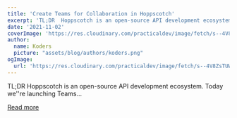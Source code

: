 ```yaml
---
title: 'Create Teams for Collaboration in Hoppscotch'
excerpt: 'TL;DR  Hoppscotch is an open-source API development ecosystem.  Today we''re launching Teams...'
date: '2021-11-02'
coverImage: 'https://res.cloudinary.com/practicaldev/image/fetch/s--4V8ZsTUW--/c_imagga_scale,f_auto,fl_progressive,h_420,q_auto,w_1000/https://dev-to-uploads.s3.amazonaws.com/uploads/articles/y6hw6r7xws83q7f43bq3.png'
author:
  name: Koders
  picture: "assets/blog/authors/koders.png"
ogImage:
  url: 'https://res.cloudinary.com/practicaldev/image/fetch/s--4V8ZsTUW--/c_imagga_scale,f_auto,fl_progressive,h_420,q_auto,w_1000/https://dev-to-uploads.s3.amazonaws.com/uploads/articles/y6hw6r7xws83q7f43bq3.png'
---
```


TL;DR  Hoppscotch is an open-source API development ecosystem.  Today we''re launching Teams...

[Read more](https://dev.to/liyasthomas/create-teams-for-collaboration-in-hoppscotch-58a)
